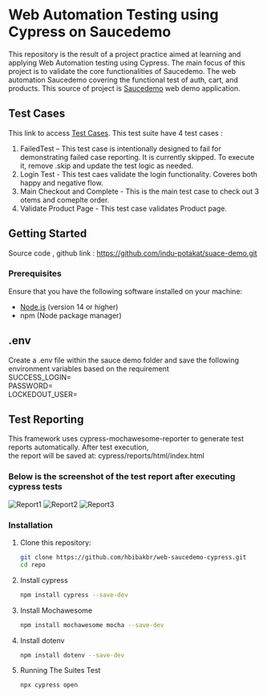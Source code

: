 # Web Automation Testing using Cypress on Saucedemo
This repository is the result of a project practice aimed at learning and applying Web Automation testing using Cypress. The main focus of this project is to validate the core functionalities of Saucedemo. The web automation Saucedemo covering the functional test of auth, cart, and products. This source of project is [Saucedemo](https://www.saucedemo.com/) web demo application. 

## Test Cases
This link to access [Test Cases](https://docs.google.com/spreadsheets/d/15m83Lqhm3-xFlIUMO9RbIF0bZp8yOc2w1xtsSt7SCcw/).
This test suite have 4 test cases :
1. FailedTest – This test case is intentionally designed to fail for demonstrating failed case reporting. It is currently skipped. To execute it, remove .skip and update the test logic as needed.
2. Login Test - This test caes validate the login functionality. Coveres both happy and negative flow.
3. Main Checkout and Complete - This is the main test case to check out 3 otems and comeplte order. 
4. Validate Product Page - This test case validates Product page.

## Getting Started
Source code , github link : https://github.com/indu-potakat/suace-demo.git
### Prerequisites

Ensure that you have the following software installed on your machine:

- [Node.js](https://nodejs.org/) (version 14 or higher)
- npm (Node package manager)

## .env
Create a .env file within the sauce demo folder and save the following environment variables based on the requirement<br>
SUCCESS_LOGIN=<br>
PASSWORD=<br>
LOCKEDOUT_USER=<br>

## Test Reporting  
This framework uses cypress-mochawesome-reporter to generate test reports automatically. After test execution,<br>
the report will be saved at: cypress/reports/html/index.html

### Below is the screenshot of the test report after executing cypress tests 
![Report1](cypress/screenshots/supportingimages/Image1.jpg)
![Report2](cypress/screenshots/supportingimages/Image2.jpg)
![Report3](cypress/screenshots/supportingimages/Image3.jpg)


### Installation

1. Clone this repository:
   ```bash
   git clone https://github.com/hbibakbr/web-saucedemo-cypress.git
   cd repo
   ```
2. Install cypress
    ```bash
    npm install cypress --save-dev
    ```
5. Install Mochawesome
    ```bash
    npm install mochawesome mocha --save-dev
    ```
6. Install dotenv
    ```bash
    npm install dotenv --save-dev
    ```

7. Running The Suites Test
    ```bash
    npx cypress open
    ```